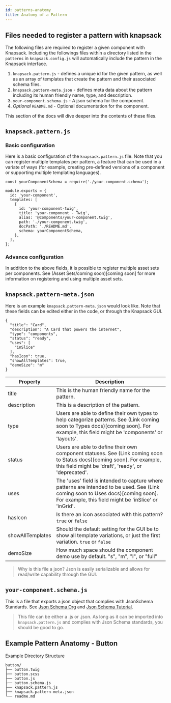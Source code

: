 ```yaml
---
id: patterns-anatomy
title: Anatomy of a Pattern
---
```


## Files needed to register a pattern with knapsack

The following files are required to register a given component with Knapsack. Including the followings files within a directory listed in the `patterns` in `knapsack.config.js` will automatically include the pattern in the Knapsack interface.

1) `knapsack.pattern.js` - defines a unique id for the given pattern, as well as an array of templates that create the pattern and their associated schema files.
2) `knapsack.pattern-meta.json` - defines meta data about the pattern including its human friendly name, type, and description.
3) `your-component.schema.js` - A json schema for the component.
4) *_Optional_* `README.md` - Optional documentation for the component.

This section of the docs will dive deeper into the contents of these files.

## `knapsack.pattern.js`

### Basic configuration

Here is a basic configuration of the `knapsack.pattern.js` file. Note that you can register multiple templates per pattern, a feature that can be used in a variate of ways (for example, creating pre-defined versions of a component or supporting multiple templating languages).

```
const yourComponentSchema = require('./your-component.schema');

module.exports = {
  id: 'your-component',
  templates: [
    {
      id: 'your-component-twig',
      title: 'your-component - Twig',
      alias: '@components/your-component.twig',
      path: './your-component.twig',
      docPath: './README.md',
      schema: yourComponentSchema,
    },
  ],
};
```

### Advance configuration

In addition to the above fields, it is possible to register multiple asset sets per components. See (Asset Sets/coming soon)[coming soon] for more information on registering and using multiple asset sets.

## `knapsack.pattern-meta.json`

Here is an example `knapsack.pattern-meta.json` would look like. Note that these fields can be edited either in the code, or through the Knapsack GUI.

```
{
  "title": "Card",
  "description": "A Card that powers the internet",
  "type": "components",
  "status": "ready",
  "uses": [
    "inSlice"
  ],
  "hasIcon": true,
  "showAllTemplates": true,
  "demoSize": "m"
}
```

|Property|Description|
|--------|-----------|
|title|This is the human friendly name for the pattern.|
|description|This is a description of the pattern.|
|type|Users are able to define their own types to help categorize patterns. See (Link coming soon to Types docs)[coming soon]. For example, this field might be 'components' or 'layouts'.|
|status|Users are able to define their own component statuses. See (Link coming soon to Status docs)[coming soon]. For example, this field might be 'draft', 'ready', or 'deprecated'.|
|uses| The 'uses' field is intended to capture where patterns are intended to be used. See (Link coming soon to Uses docs)[coming soon]. For example, this field might be 'inSlice' or 'inGrid'.|
|hasIcon| Is there an icon associated with this pattern? `true` or `false`|
|showAllTemplates| Should the default setting for the GUI be to show all template variations, or just the first variation. `true` or `false`|
|demoSize| How much space should the component demo use by default. "s", "m", "l", or "full"|

> Why is this file a json? Json is easily serializable and allows for read/write capability through the GUI.


## `your-component.schema.js`

This is a file that exports a json object that complies with JsonSchema Standards.
See [Json Schema Org](https://json-schema.org/) and [Json Schema Tutorial](https://www.tutorialspoint.com/json/json_schema.htm).

> This file can be either a .js or .json. As long as it can be imported into `knapsack.pattern.js` and complies with Json Schema standards, you should be good to go.

## Example Pattern Anatomy - Button

Example Directory Structure

```
button/
├── button.twig
├── button.scss
├── button.js
├── button.schema.js
├── knapsack.pattern.js
├── knapsack.pattern-meta.json
└── readme.md
```
